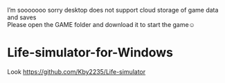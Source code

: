 I’m sooooooo sorry desktop does not support cloud storage of game data and saves             
Please open the GAME folder and download it to start the game☺
# Life-simulator-for-Windows
Look https://github.com/Kby2235/Life-simulator
